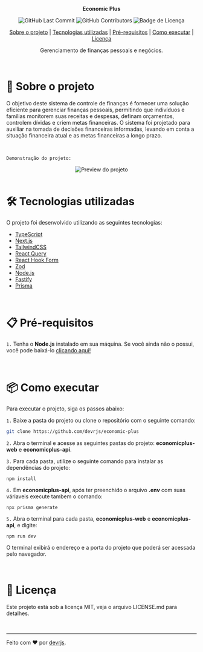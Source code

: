 <div align="center">

<strong>Economic Plus</strong>

</div>

<div align="center">

<img alt="GitHub Last Commit" src="https://img.shields.io/github/last-commit/devrjs/nlw-13-ia" />
<img alt="GitHub Contributors" src="https://img.shields.io/github/contributors/devrjs/nlw-13-ia" />
<img alt="Badge de Licença" src="https://img.shields.io/github/license/devrjs/nlw-13-ia?color=%23835afd" />

</div>

<div align="center">

[Sobre o projeto](#-sobre-o-projeto) |
[Tecnologias utilizadas](#%EF%B8%8F-tecnologias-utilizadas) |
[Pré-requisitos](#-pré-requisitos) |
[Como executar](#-como-executar) |
[Licença](#-licença)

</div>

<div align="center">

<span>Gerenciamento de finanças pessoais e negócios.
</span>

</div>

<br>

# 🚀 Sobre o projeto

O objetivo deste sistema de controle de finanças é fornecer uma solução eficiente para gerenciar finanças pessoais, permitindo que indivíduos e famílias monitorem suas receitas e despesas, definam orçamentos, controlem dívidas e criem metas financeiras. O sistema foi projetado para auxiliar na tomada de decisões financeiras informadas, levando em conta a situação financeira atual e as metas financeiras a longo prazo.

<br>

`Demonstração do projeto:`

<div align="center">
<img alt="Preview do projeto" src="https://github.com/devrjs/economic-plus/assets/88215288/955e1db0-4ee4-4efe-8f4d-c972121b00ec"/>
</div>

<br>

# 🛠️ Tecnologias utilizadas

O projeto foi desenvolvido utilizando as seguintes tecnologias:

- [TypeScript](https://www.typescriptlang.org/)
- [Next.js](https://nextjs.org/)
- [TailwindCSS](https://tailwindcss.com/)
- [React Query](https://tanstack.com/query/v3/docs/framework/react/overview)
- [React Hook Form](https://react-hook-form.com/)
- [Zod](https://zod.dev/)
- [Node.js](https://nodejs.org/pt-br/)
- [Fastify](https://fastify.dev/docs/latest/)
- [Prisma](https://www.prisma.io/docs/orm/reference/prisma-client-reference)

<br>

# 📋 Pré-requisitos

`1.` Tenha o **Node.js** instalado em sua máquina. Se você ainda não o possui, você pode baixá-lo [clicando aqui!](https://nodejs.org/pt-br/)

<br>

# 📦 Como executar

Para executar o projeto, siga os passos abaixo:

`1.` Baixe a pasta do projeto ou clone o repositório com o seguinte comando:

```bash
git clone https://github.com/devrjs/economic-plus
```

`2.` Abra o terminal e acesse as seguintes pastas do projeto: **economicplus-web** e **economicplus-api**.

`3.` Para cada pasta, utilize o seguinte comando para instalar as dependências do projeto:

```
npm install
```

`4.` Em **economicplus-api**, após ter preenchido o arquivo **.env** com suas váriaveis execute tambem o comando:

```
npx prisma generate
```

`5.` Abra o terminal para cada pasta, **economicplus-web** e **economicplus-api**, e digite:

```
npm run dev
```

O terminal exibirá o endereço e a porta do projeto que poderá ser acessada pelo navegador.

<br>

# 📄 Licença

Este projeto está sob a licença MIT, veja o arquivo LICENSE.md para detalhes.

<br>

---

Feito com ❤️ por [devrjs](https://github.com/devrjs).
